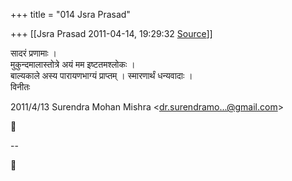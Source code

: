 +++
title = "014 Jsra Prasad"

+++
[[Jsra Prasad	2011-04-14, 19:29:32 [Source](https://groups.google.com/g/bvparishat/c/V-G716rpszs)]]



सादरं प्रणामाः ।  
मुकुन्दमालास्तोत्रे अयं मम इष्टतमश्लोकः ।  
बाल्यकाले अस्य पारायणभाग्यं प्राप्तम् । स्मारणार्थं धन्यवादाः ।  
विनीतः  
  

2011/4/13 Surendra Mohan Mishra \<[dr.surendramo...@gmail.com]()\>



  
  
  
--  



